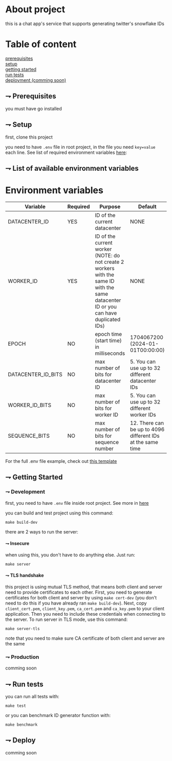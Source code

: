 # About project

this is a chat app's service that supports generating twitter's snowflake IDs

# Table of content

[prerequisites](#-prerequisites)<br>
[setup](#-setup)<br>
[getting started](#-getting-started)<br>
[run tests](#-run-tests)<br>
[deployment (comming soon)](#-deploy)<br>

## ⇁ Prerequisites

you must have go installed<br>

## ⇁ Setup

first, clone this project<br>

you need to have `.env` file in root project, in the file you
need `key=value` each line. See list of required environment
variables [here](#-list-of-available-environment-variables):<br>

## ⇁ List of available environment variables

# Environment variables

| Variable | Required | Purpose | Default |
| -------- | -------- | ------- | ------- |
| DATACENTER_ID | YES | ID of the current datacenter | NONE |
| WORKER_ID | YES | ID of the current worker (NOTE: do not create 2 workers with the same ID with the same datacenter ID or you can have duplicated IDs)| NONE |
| EPOCH | NO | epoch time (start time) in milliseconds | 1704067200 (2024-01-01T00:00:00) |
| DATACENTER_ID_BITS | NO | max number of bits for datacenter ID | 5. You can use up to 32 different datacenter IDs |
| WORKER_ID_BITS | NO | max number of bits for worker ID | 5. You can use up to 32 different worker IDs |
| SEQUENCE_BITS | NO | max number of bits for sequence number | 12. There can be up to 4096 different IDs at the same time |

For the full .env file example, check out [this template](./templates/.env.template)

## ⇁ Getting Started

### ⇁ Development

first, you need to have `.env` file inside root project. See more
in [here](#-list-of-available-environment-variables)<br>

you can build and test project using this command:
```shell
make build-dev
```

there are 2 ways to run the server:

#### ⇁ Insecure

when using this, you don't have to do anything else. Just run:
```shell
make server
```

#### ⇁ TLS handshake

this project is using mutual TLS method, that means both client and server need to provide certificates to each other. First, you need to generate certificates for both client and server by using `make cert-dev` (you don't need to do this if you have already ran `make build-dev`). Next, copy `client_cert.pem`, `client_key.pem`, `ca_cert.pem` and `ca_key.pem` to your client application. Then you need to include these credentials when connecting to the server. To run server in TLS mode, use this command:
```shell
make server-tls
```
note that you need to make sure CA certificate of both client and server are the same


### ⇁ Production

comming soon

## ⇁ Run tests

you can run all tests with:
```shell
make test
```

or you can benchmark ID generator function with:
```shell
make benchmark
```

## ⇁ Deploy

comming soon
